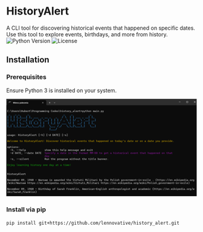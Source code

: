 # HistoryAlert
A CLI tool for discovering historical events that happened on specific dates. Use this tool to explore events, birthdays, and more from history.
![Python Version](https://img.shields.io/badge/python-3.x-blue)
![License](https://img.shields.io/badge/license-MIT-green)
## Installation
### Prerequisites
Ensure Python 3 is installed on your system.

![HistoryAlert Banner](historyalert.png)

### Install via pip
```bash
pip install git+https://github.com/lennovative/history_alert.git

